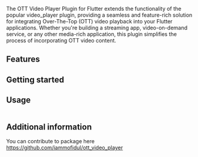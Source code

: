 <!--
This README describes the package. If you publish this package to pub.dev,
this README's contents appear on the landing page for your package.

For information about how to write a good package README, see the guide for
[writing package pages](https://dart.dev/guides/libraries/writing-package-pages).

For general information about developing packages, see the Dart guide for
[creating packages](https://dart.dev/guides/libraries/create-library-packages)
and the Flutter guide for
[developing packages and plugins](https://flutter.dev/developing-packages).
-->

The OTT Video Player Plugin for Flutter extends the functionality of the popular video_player plugin, providing a seamless and feature-rich solution for integrating Over-The-Top (OTT) video playback into your Flutter applications. Whether you're building a streaming app, video-on-demand service, or any other media-rich application, this plugin simplifies the process of incorporating OTT video content.
## Features

## Getting started

## Usage
```dart
```

## Additional information

You can contribute to package here
https://github.com/iammofidul/ott_video_player